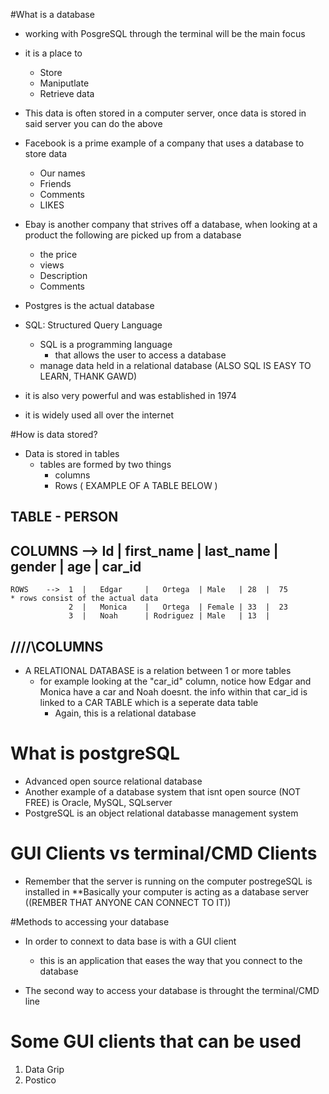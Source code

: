 #What is a database
  * working with PosgreSQL through the terminal will be the main focus
  - it is a place to
    * Store
    * Maniputlate
    * Retrieve data 
  
- This data  is often stored in a computer server, once data is stored in said server you can do
   the above
- Facebook is a prime example of a company that uses a database to store data 
  * Our names
  * Friends
  * Comments
  * LIKES 

- Ebay is another company that strives off a database, when looking at a product the following are picked up from a database       
  * the price 
  * views 
  * Description 
  * Comments
 
- Postgres is the actual database 
- SQL: Structured Query Language
   * SQL is a programming language 
      * that allows the user to access a database
   * manage data held in a relational database
(ALSO SQL IS EASY TO LEARN, THANK GAWD)
- it is also very powerful and was established in 1974
- it is widely used all over the internet

#How is data stored?

- Data  is stored in tables 
   - tables are formed by two things
      * columns 
      * Rows 
                ( EXAMPLE  OF A TABLE BELOW ) 
##          TABLE - PERSON 
##  COLUMNS -->  Id |  first_name | last_name | gender | age | car_id 
    ROWS    -->  1  |   Edgar     |   Ortega  | Male   | 28  |  75           * rows consist of the actual data
                 2  |   Monica    |   Ortega  | Female | 33  |  23
                 3  |   Noah      | Rodriguez | Male   | 13  | 
##                  /\/\/\/\COLUMNS                

- A RELATIONAL DATABASE is a relation between 1 or more tables
     * for example looking at the "car_id" column, notice how Edgar and Monica have a car and Noah doesnt. 
       the info within that car_id is linked to a CAR TABLE which is a seperate data table
        * Again, this is a relational database

# What is postgreSQL
  - Advanced open source relational database
  - Another example of a database system that isnt open source (NOT FREE) is Oracle, MySQL, SQLserver 
   - PostgreSQL is an object relational databasse management system
# GUI Clients vs terminal/CMD Clients

- Remember that the server is running on the computer postregeSQL is installed in 
  **Basically your computer is acting as a database server ((REMBER THAT ANYONE CAN CONNECT TO IT))
 
#Methods to accessing your database 
   - In order to connext  to data base is with a GUI client
      * this is an application that eases the way that you connect to the database
  
   - The second way to access your database  is throught the terminal/CMD line 
    <COMMAND LINE WILL BE THE WAY WE LEARN TO DO THIS> 

# Some GUI clients that can be used 
1. Data Grip
2. Postico
























 
